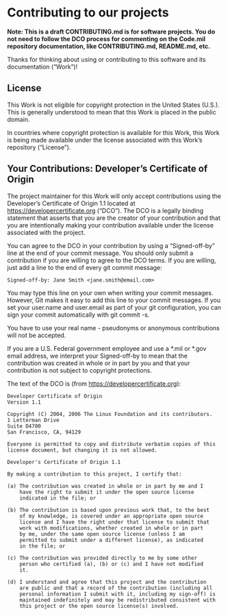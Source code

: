 # Contributing to our projects
**Note: This is a draft CONTRIBUTING.md is for software projects. You do not need to follow the DCO process for commenting on the Code.mil repository documentation, like CONTRIBUTING.md, README.md, etc.**

Thanks for thinking about using or contributing to this software and its documentation (“Work”)!

## License
This Work is not eligible for copyright protection in the United States (U.S.). This is generally understood to mean that this Work is placed in the public domain.


In countries where copyright protection is available for this Work, this Work is being made available under the license associated with this Work’s repository (“License”).

## Your Contributions: Developer’s Certificate of Origin
The project maintainer for this Work will only accept contributions using the Developer’s Certificate of Origin 1.1 located at https://developercertificate.org (“DCO”). The DCO is a legally binding statement that asserts that you are the creator of your contribution and that you are intentionally making your contribution available under the license associated with the project.


You can agree to the DCO in your contribution by using a “Signed-off-by” line at the end of your commit message. You should only submit a contribution if you are willing to agree to the DCO terms. If you are willing, just add a line to the end of every git commit message:

```Signed-off-by: Jane Smith <jane.smith@email.com>```

You may type this line on your own when writing your commit messages. However, Git makes it easy to add this line to your commit messages. If you set your user.name and user.email as part of your git configuration, you can sign your commit automatically with git commit -s.

You have to use your real name - pseudonyms or anonymous contributions will not be accepted.

If you are a U.S. Federal government employee and use a *.mil or *.gov email address, we interpret your Signed-off-by to mean that the contribution was created in whole or in part by you and that your contribution is not subject to copyright protections.

The text of the DCO is (from https://developercertificate.org):
```
Developer Certificate of Origin
Version 1.1

Copyright (C) 2004, 2006 The Linux Foundation and its contributors.
1 Letterman Drive
Suite D4700
San Francisco, CA, 94129

Everyone is permitted to copy and distribute verbatim copies of this
license document, but changing it is not allowed.

Developer's Certificate of Origin 1.1

By making a contribution to this project, I certify that:

(a) The contribution was created in whole or in part by me and I
    have the right to submit it under the open source license
    indicated in the file; or

(b) The contribution is based upon previous work that, to the best
    of my knowledge, is covered under an appropriate open source
    license and I have the right under that license to submit that
    work with modifications, whether created in whole or in part
    by me, under the same open source license (unless I am
    permitted to submit under a different license), as indicated
    in the file; or

(c) The contribution was provided directly to me by some other
    person who certified (a), (b) or (c) and I have not modified
    it.

(d) I understand and agree that this project and the contribution
    are public and that a record of the contribution (including all
    personal information I submit with it, including my sign-off) is
    maintained indefinitely and may be redistributed consistent with
    this project or the open source license(s) involved.
```

